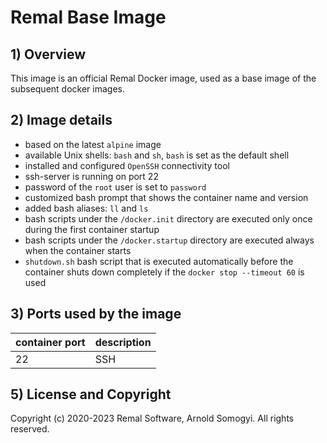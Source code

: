 # Remal Base Image

## 1) Overview
This image is an official Remal Docker image, used as a base image of the subsequent docker images.

## 2) Image details
* based on the latest `alpine` image
* available Unix shells: `bash` and `sh`, `bash` is set as the default shell
* installed and configured `OpenSSH` connectivity tool
* ssh-server is running on port 22
* password of the `root` user is set to `password`
* customized bash prompt that shows the container name and version
* added bash aliases: `ll` and `ls`
* bash scripts under the `/docker.init` directory are executed only once during the first container startup
* bash scripts under the `/docker.startup` directory are executed always when the container starts
* `shutdown.sh` bash script that is executed automatically before the container shuts down completely if the `docker stop --timeout 60` is used

## 3) Ports used by the image

| container port | description |
|----------------|-------------|
| 22             | SSH         |

## 5) License and Copyright
Copyright (c) 2020-2023 Remal Software, Arnold Somogyi. All rights reserved.
